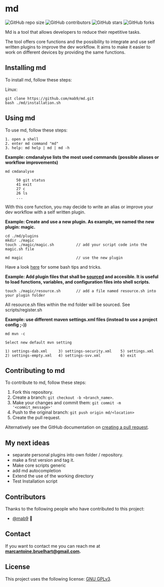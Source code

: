 # md

<!--- These are examples. See https://shields.io for others or to customize this set of shields. You might want to include dependencies, project status and licence info here --->
![GitHub repo size](https://img.shields.io/github/repo-size/mab9/md)
![GitHub contributors](https://img.shields.io/github/contributors/mab9/md)
![GitHub stars](https://img.shields.io/github/stars/mab9/md?style=social)
![GitHub forks](https://img.shields.io/github/forks/mab9/md?style=social)
<!--![Twitter Follow](https://img.shields.io/twitter/follow/mab9?style=social)-->

Md is a tool that allows developers to reduce their repetitive tasks.

The tool offers core functions and the possibility to integrate and use self written plugins to improve the dev workflow.
It aims to make it easier to work on different devices by providing the same functions.

## Installing md

To install md, follow these steps:

Linux:
```
git clone https://github.com/mab9/md.git
bash ./md/installation.sh
```

## Using md

To use md, follow these steps:

```
1. open a shell
2. enter md command "md"
3. help: md help | md | md -h
```

**Example: cmdanalyse lists the most used commands (possible aliases or workflow improvements)**

```
md cmdanalyse
 
     50 git status 
     41 exit  
     27 c  
     26 ls  
     ...
```

With this core function, you may decide to write an alias or improve your dev workflow with a self written plugin.

**Example: Create and use a new plugin. As example, we named the new plugin: magic.**

```
cd ./md/plugins
mkdir ./magic
touch ./magic/magic.sh          // add your script code into the magic.sh file

md magic                        // use the new plugin
```

Have a look [here](https://codeburst.io/13-tips-tricks-for-writing-shell-scripts-with-awesome-ux-19a525ae05ae) for some bash tips and tricks. 

**Example: Add plugin files that shall be [sourced](https://linuxize.com/post/bash-source-command/) and accesible. It is useful to load functions, variables, and configuration files into shell scripts.**

```
touch ./magic/resource.sh       // add a file named resource.sh into your plugin folder
```

All resource.sh files within the md folder will be sourced. See scripts/register.sh 

**Example: use different maven settings.xml files (instead to use a project config ;-))**

```
md mvn -c
 
Select new default mvn setting

1) settings-dab.xml     3) settings-security.xml    5) settings.xml
2) settings-empty.xml   4) settings-svv.xml         6) exit 
```

## Contributing to md
<!--- If your README is long or you have some specific process or steps you want contributors to follow, consider creating a separate CONTRIBUTING.md file--->
To contribute to md, follow these steps:

1. Fork this repository.
2. Create a branch: `git checkout -b <branch_name>`.
3. Make your changes and commit them: `git commit -m '<commit_message>'`
4. Push to the original branch: `git push origin md/<location>`
5. Create the pull request.

Alternatively see the GitHub documentation on [creating a pull request](https://help.github.com/en/github/collaborating-with-issues-and-pull-requests/creating-a-pull-request).

## My next ideas

- separate personal plugins into own folder / repository.
- make a first version and tag it.
- Make core scripts generic
- add md autocompletion
- Extend the use of the working directory
- Test Installation script


## Contributors

Thanks to the following people who have contributed to this project:

* [@mab9](https://github.com/mab9) 📖

<!-- You might want to consider using something like the [All Contributors](https://github.com/all-contributors/all-contributors) specification and its [emoji key](https://allcontributors.org/docs/en/emoji-key). -->

## Contact

If you want to contact me you can reach me at **marcantoine.bruelhart@gmail.com.**

## License
<!--- If you're not sure which open license to use see https://choosealicense.com/--->

This project uses the following license: [GNU GPLv3](https://choosealicense.com/licenses/gpl-3.0/).











